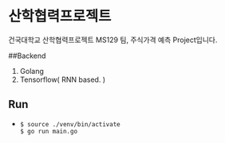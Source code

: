 # 산학협력프로젝트
건국대학교 산학협력프로젝트 MS129 팀, 주식가격 예측 Project입니다.

##Backend
1. Golang
2. Tensorflow( RNN based. )

## Run
* ```shell
  $ source ./venv/bin/activate
  $ go run main.go
  ```
